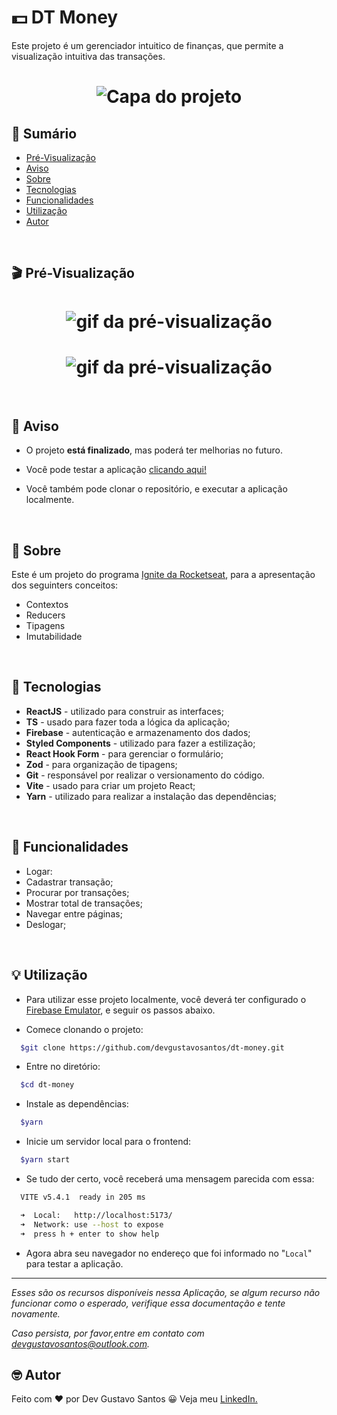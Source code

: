 # :dollar: DT Money

Este projeto é um gerenciador intuitico de finanças, que permite a visualização intuitiva das transações.

<h1 align="center">
    <img src="https://i.imgur.com/AmMRkQq.png" alt="Capa do projeto">
</h1>

## :open_book: Sumário

- [Pré-Visualização](#clapper-pré-visualização)
- [Aviso](#loudspeaker-aviso)
- [Sobre](#memo-sobre)
- [Tecnologias](#floppy_disk-tecnologias)
- [Funcionalidades](#hammer-funcionalidades)
- [Utilização](#bulb-utilização)
- [Autor](#nerd_face-autor)

</br>

## :clapper: Pré-Visualização

<h1 align="center">
  <img src="https://i.imgur.com/52yGSaC.gif" alt="gif da pré-visualização">
</h1>

<h1 align="center">
  <img src="https://i.imgur.com/vnVmw4K.gif" alt="gif da pré-visualização">
</h1>

</br>

## :loudspeaker: Aviso

- O projeto **está finalizado**, mas poderá ter melhorias no futuro.

- Você pode testar a aplicação [clicando aqui!](dt-money-2025.netlify.app)

- Você também pode clonar o repositório, e executar a aplicação localmente.

</br>

## :memo: Sobre

Este é um projeto do programa [Ignite da Rocketseat](https://www.rocketseat.com.br/formacao/react), para a apresentação dos seguinters conceitos:

- Contextos
- Reducers
- Tipagens
- Imutabilidade

</br>

## :floppy_disk: Tecnologias

- **ReactJS** - utilizado para construir as interfaces;
- **TS** - usado para fazer toda a lógica da aplicação;
- **Firebase** - autenticação e armazenamento dos dados;
- **Styled Components** - utilizado para fazer a estilização;
- **React Hook Form** - para gerenciar o formulário;
- **Zod** - para organização de tipagens;
- **Git** - responsável por realizar o versionamento do código.
- **Vite** - usado para criar um projeto React;
- **Yarn** - utilizado para realizar a instalação das dependências;

</br>

## :hammer: Funcionalidades

- Logar:
- Cadastrar transação;
- Procurar por transações;
- Mostrar total de transações;
- Navegar entre páginas;
- Deslogar;

</br>

## :bulb: Utilização

- Para utilizar esse projeto localmente, você deverá ter configurado o [Firebase Emulator](https://firebase.google.com/docs/emulator-suite?hl=pt-br), e seguir os passos abaixo.

- Comece clonando o projeto:

```bash
  $git clone https://github.com/devgustavosantos/dt-money.git
```

- Entre no diretório:

```bash
  $cd dt-money
```

- Instale as dependências:

```bash
  $yarn
```

- Inicie um servidor local para o frontend:

```bash
  $yarn start
```

- Se tudo der certo, você receberá uma mensagem parecida com essa:

```bash
  VITE v5.4.1  ready in 205 ms

  ➜  Local:   http://localhost:5173/
  ➜  Network: use --host to expose
  ➜  press h + enter to show help
```

- Agora abra seu navegador no endereço que foi informado no "`Local`" para testar a aplicação.

---

_Esses são os recursos disponíveis nessa Aplicação, se algum recurso não funcionar como o esperado, verifique essa documentação e tente novamente._

_Caso persista, por favor,entre em contato com [devgustavosantos@outlook.com](mailto:devgustavosantos@outlook.com)._

## :nerd_face: Autor

Feito com ❤️ por Dev Gustavo Santos 😀 Veja meu [LinkedIn.](https://www.linkedin.com/in/devgustavosantos/)
